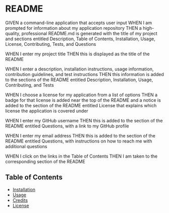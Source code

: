 # README
GIVEN a command-line application that accepts user input
WHEN I am prompted for information about my application repository
THEN a high-quality, professional README.md is generated with the title of my project and sections entitled Description, Table of Contents, Installation, Usage, License, Contributing, Tests, and Questions

WHEN I enter my project title
THEN this is displayed as the title of the README

WHEN I enter a description, installation instructions, usage information, contribution guidelines, and test instructions
THEN this information is added to the sections of the README entitled Description, Installation, Usage, Contributing, and Tests

WHEN I choose a license for my application from a list of options
THEN a badge for that license is added near the top of the README and a notice is added to the section of the README entitled License that explains which license the application is covered under

WHEN I enter my GitHub username
THEN this is added to the section of the README entitled Questions, with a link to my GitHub profile

WHEN I enter my email address
THEN this is added to the section of the README entitled Questions, with instructions on how to reach me with additional questions

WHEN I click on the links in the Table of Contents
THEN I am taken to the corresponding section of the README

## Table of Contents 

* [Installation](#installation)
* [Usage](#usage)
* [Credits](#credits)
* [License](#license)
